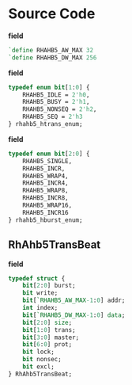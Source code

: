 # Source Code
**field**
```systemverilog
`define RHAHB5_AW_MAX 32
`define RHAHB5_DW_MAX 256

```
**field**
```systemverilog
typedef enum bit[1:0] {
	RHAHB5_IDLE = 2'h0,
	RHAHB5_BUSY = 2'h1,
	RHAHB5_NONSEQ = 2'h2,
	RHAHB5_SEQ = 2'h3
} rhahb5_htrans_enum;

```
**field**
```systemverilog
typedef enum bit[2:0] {
	RHAHB5_SINGLE,
	RHAHB5_INCR,
	RHAHB5_WRAP4,
	RHAHB5_INCR4,
	RHAHB5_WRAP8,
	RHAHB5_INCR8,
	RHAHB5_WRAP16,
	RHAHB5_INCR16
} rhahb5_hburst_enum;

```
## RhAhb5TransBeat
**field**
```systemverilog
typedef struct {
	bit[2:0] burst;
	bit write;
	bit[`RHAHB5_AW_MAX-1:0] addr;
	int index;
	bit[`RHAHB5_DW_MAX-1:0] data;
	bit[2:0] size;
	bit[1:0] trans;
	bit[3:0] master;
	bit[6:0] prot;
	bit lock;
	bit nonsec;
	bit excl;
} RhAhb5TransBeat;
```